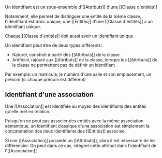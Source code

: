 Un identifiant est un sous-ensemble d'[[Attributs]] d'une [[Classe d'entités]]

Notamment, elle permet de distinguer une entité de la même classe, l'identifiant est donc unique, une [[Entités]] d'une [[Classe d'entités]] a un identifiant unique.

Chaque [[Classe d'entités]] doit aussi avoir un identifiant unique

Un identifiant peut être de deux types différents:

- Naturel, construit à partir des [[Attributs]] de la classe
- Artificiel, rajouté aux [[Attributs]] de la classe, lorsque les [[Attributs]] de la classe ne permettent pas de définir un identifiant

Par exemple: un matricule, le numéro d'une salle et son emplacement, un prénom (si chaque prénom est différent)

## Identifiant d'une association

Une [[Association]] est identifiée au moyen des identifiants des entités qu'elle met en relation. 

Puisqu'on ne peut pas associer des entités avec la même association sémantique, un identifiant classique d'une association est simplement la concaténation des deux identifiants des [[Entités]] associée.

Si une [[Association]] possède un [[Attributs]], alors il est nécessaire de les différencier. On peut dans ce cas, intégrer cette attribut dans l'identifiant de l'[[Association]]